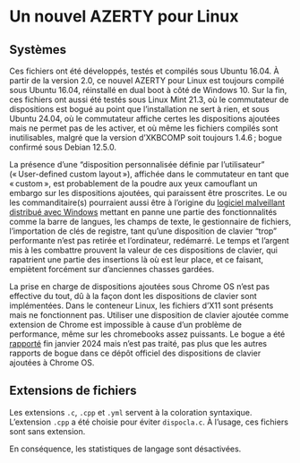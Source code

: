 # Un nouvel AZERTY pour Linux

## Systèmes
Ces fichiers ont été développés, testés et compilés sous Ubuntu 16.04. À partir de la version 2.0, ce nouvel AZERTY pour Linux est toujours compilé sous Ubuntu 16.04, réinstallé en dual boot à côté de Windows 10. Sur la fin, ces fichiers ont aussi été testés sous Linux Mint 21.3, où le commutateur de dispositions est bogué au point que l’installation ne sert à rien, et sous Ubuntu 24.04, où le commutateur affiche certes les dispositions ajoutées mais ne permet pas de les activer, et où même les fichiers compilés sont inutilisables, malgré que la version d’XKBCOMP soit toujours 1.4.6 ; bogue confirmé sous Debian 12.5.0.

La présence d’une “disposition personnalisée définie par l’utilisateur” (« User-defined custom layout »), affichée dans le commutateur en tant que « custom », est probablement de la poudre aux yeux camouflant un embargo sur les dispositions ajoutées, qui paraissent être proscrites. Le ou les commanditaire(s) pourraient aussi être à l’origine du [logiciel malveillant distribué avec Windows](https://dispoclavier.com/nouvel-azerty/#2250-mais-windows-10-et-11-meme-le-windows-10-de-base-22h2-sans-aucune-mise-a-jour) mettant en panne une partie des fonctionnalités comme la barre de langues, les champs de texte, le gestionnaire de fichiers, l’importation de clés de registre, tant qu’une disposition de clavier “trop” performante n’est pas retirée et l’ordinateur, redémarré. Le temps et l’argent mis à les combattre prouvent la valeur de ces dispositions de clavier, qui rapatrient une partie des insertions là où est leur place, et ce faisant, empiètent forcément sur d’anciennes chasses gardées.

La prise en charge de dispositions ajoutées sous Chrome OS n’est pas effective du tout, dû à la façon dont les dispositions de clavier sont implémentées. Dans le conteneur Linux, les fichiers d’X11 sont présents mais ne fonctionnent pas. Utiliser une disposition de clavier ajoutée comme extension de Chrome est impossible à cause d’un problème de performance, même sur les chromebooks assez puissants. Le bogue a été [rapporté](https://github.com/google/extra-keyboards-for-chrome-os/issues/135) fin janvier 2024 mais n’est pas traité, pas plus que les autres rapports de bogue dans ce dépôt officiel des dispositions de clavier ajoutées à Chrome OS.

## Extensions de fichiers
Les extensions `.c`, `.cpp` et `.yml` servent à la coloration syntaxique. L’extension `.cpp` a été choisie pour éviter `dispocla.c`. À l’usage, ces fichiers sont sans extension.

En conséquence, les statistiques de langage sont désactivées.
